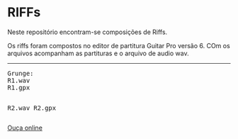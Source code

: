 # RIFFs
Neste repositório encontram-se composições de Riffs.

<p>Os riffs foram compostos no editor de partitura Guitar Pro versão 6. COm os arquivos acompanham as partituras e o arquivo de audio wav.</p>

<hr>
<pre>Grunge:
R1.wav
R1.gpx

R2.wav
R2.gpx
</pre>

<a href="https://soundcloud.com/kcemal-kesabel">Ouça online</a>
